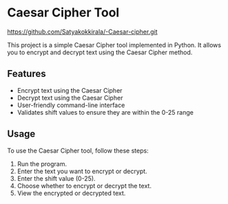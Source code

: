 # Caesar Cipher Tool
https://github.com/Satyakokkirala/-Caesar-cipher.git

This project is a simple Caesar Cipher tool implemented in Python. It allows you to encrypt and decrypt text using the Caesar Cipher method.

## Features

- Encrypt text using the Caesar Cipher
- Decrypt text using the Caesar Cipher
- User-friendly command-line interface
- Validates shift values to ensure they are within the 0-25 range

## Usage

To use the Caesar Cipher tool, follow these steps:

1. Run the program.
2. Enter the text you want to encrypt or decrypt.
3. Enter the shift value (0-25).
4. Choose whether to encrypt or decrypt the text.
5. View the encrypted or decrypted text.

